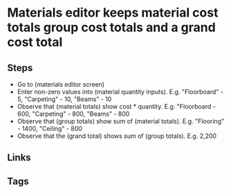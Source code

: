 # Materials editor keeps material cost totals group cost totals and a grand cost total

## Steps

- Go to (materials editor screen)
- Enter non-zero values into (material quantity inputs). E.g. "Floorboard" - 5, "Carpeting" - 10, "Beams" - 10
- Observe that (material totals) show cost * quantity. E.g. "Floorboard - 600, "Carpeting" - 800, "Beams" - 800
- Observe that (group totals) show sum of (material totals). E.g. "Flooring" - 1400, "Ceiling" - 800
- Observe that the (grand total) shows sum of (group totals). E.g. 2,200

## Links

## Tags